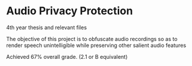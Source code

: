 # Audio Privacy Protection
4th year thesis and relevant files

The objective of this project is to obfuscate audio recordings so as to render speech unintelligible while preserving other salient audio features 

Achieved 67% overall grade. (2.1 or B equivalent)
